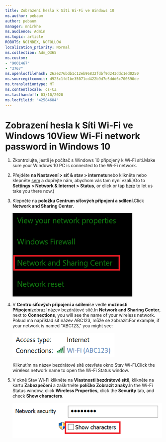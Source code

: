 ```yaml
---
title: Zobrazení hesla k Síti Wi-Fi ve Windows 10
ms.author: pebaum
author: pebaum
manager: mnirkhe
ms.audience: Admin
ms.topic: article
ROBOTS: NOINDEX, NOFOLLOW
localization_priority: Normal
ms.collection: Adm_O365
ms.custom:
- "9001467"
- "3767"
ms.openlocfilehash: 26ae276bdb1c12eb96832fdbf9d243ddc1ed0250
ms.sourcegitcommit: d925c1fd1be35071cd422b9d7e5ddd6c700590de
ms.translationtype: MT
ms.contentlocale: cs-CZ
ms.lasthandoff: 03/10/2020
ms.locfileid: "42584684"
---
```

# <a name="view-wi-fi-network-password-in-windows-10"></a><span data-ttu-id="ca7f5-102">Zobrazení hesla k Síti Wi-Fi ve Windows 10</span><span class="sxs-lookup"><span data-stu-id="ca7f5-102">View Wi-Fi network password in Windows 10</span></span>

1. <span data-ttu-id="ca7f5-103">Zkontrolujte, jestli je počítač s Windows 10 připojený k Wi-Fi síti.</span><span class="sxs-lookup"><span data-stu-id="ca7f5-103">Make sure your Windows 10 PC is connected to the Wi-Fi network.</span></span>

2. <span data-ttu-id="ca7f5-104">Přejděte **na Nastavení > síť & stav > internetu**nebo klikněte nebo klepněte [sem](ms-settings:network?activationSource=GetHelp) a dopřejte nám, abychom vás tam nyní vzali.)</span><span class="sxs-lookup"><span data-stu-id="ca7f5-104">Go to **Settings  > Network & Internet  > Status**, or click or tap [here](ms-settings:network?activationSource=GetHelp) to let us take you there now.)</span></span>

3. <span data-ttu-id="ca7f5-105">Klepněte na **položku Centrum síťových připojení a sdílení**.</span><span class="sxs-lookup"><span data-stu-id="ca7f5-105">Click **Network and Sharing Center**.</span></span>

    ![centrum pro síť a sdílení.](media/network-sharing-center.png)

4. <span data-ttu-id="ca7f5-107">V **Centru síťových připojení a sdílení**se vedle **možnosti Připojení**zobrazí název bezdrátové sítě.</span><span class="sxs-lookup"><span data-stu-id="ca7f5-107">In **Network and Sharing Center**, next to **Connections**, you will see the name of your wireless network.</span></span> <span data-ttu-id="ca7f5-108">Pokud má například síť název ABC123, může se zobrazit:</span><span class="sxs-lookup"><span data-stu-id="ca7f5-108">For example, if your network is named "ABC123," you might see:</span></span>

    ![Síťová připojení.](media/network-connections.png)

    <span data-ttu-id="ca7f5-110">Kliknutím na název bezdrátové sítě otevřete okno Stav Wi-Fi.</span><span class="sxs-lookup"><span data-stu-id="ca7f5-110">Click the wireless network name to open the Wi-Fi Status window.</span></span> 

5. <span data-ttu-id="ca7f5-111">V okně Stav Wi-Fi klikněte na **Vlastnosti bezdrátové sítě**, klikněte na kartu **Zabezpečení** a zaškrtněte **políčko Zobrazit znaky**.</span><span class="sxs-lookup"><span data-stu-id="ca7f5-111">In the Wi-Fi Status window, click **Wireless Properties**, click the **Security** tab, and check **Show characters**.</span></span>

    ![Zobrazit znaky hesla Wi-Fi.](media/show-password-characters.png)

